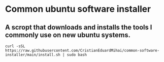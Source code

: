 # Common ubuntu software installer

## A scropt that downloads and installs the tools I commonly use on new ubuntu systems.

```
curl -sSL https://raw.githubusercontent.com/CristianEduardMihai/common-software-installer/main/install.sh | sudo bash
```